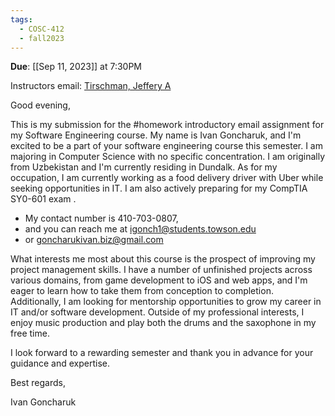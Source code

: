 ```yaml
---
tags:
  - COSC-412
  - fall2023
---
```


**Due**: [[Sep 11, 2023]] at 7:30PM

Instructors email: [Tirschman, Jeffery A](jtirschman@towson.edu)

Good evening,  
  
This is my submission for the #homework introductory email assignment for my Software Engineering course. My name is Ivan Goncharuk, and I'm excited to be a part of your software engineering course this semester. I am majoring in Computer Science with no specific concentration. I am originally from Uzbekistan and I'm currently residing in Dundalk. As for my occupation, I am currently working as a food delivery driver with Uber while seeking opportunities in IT. I am also actively preparing for my CompTIA SY0-601 exam .  

- My contact number is 410-703-0807, 
- and you can reach me at igonch1@students.towson.edu
- or goncharukivan.biz@gmail.com

What interests me most about this course is the prospect of improving my project management skills. I have a number of unfinished projects across various domains, from game development to iOS and web apps, and I'm eager to learn how to take them from conception to completion. Additionally, I am looking for mentorship opportunities to grow my career in IT and/or software development. Outside of my professional interests, I enjoy music production and play both the drums and the saxophone in my free time.

  

I look forward to a rewarding semester and thank you in advance for your guidance and expertise.

  

Best regards,

Ivan Goncharuk